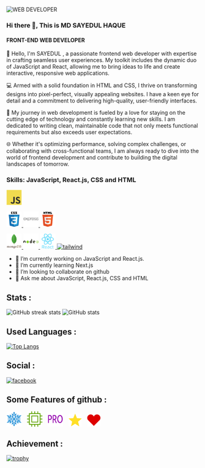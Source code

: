 ![WEB DEVELOPER](https://i.ibb.co/b2rCt6D/Black-Modern-Personal-Linked-In-Banner-1.png)

### Hi there 👋, This is MD SAYEDUL HAQUE
#### FRONT-END WEB DEVELOPER
👋 Hello, I'm SAYEDUL , a passionate frontend web developer with expertise in crafting seamless user experiences. My toolkit includes the dynamic duo of JavaScript and React, allowing me to bring ideas to life and create interactive, responsive web applications.

💻 Armed with a solid foundation in HTML and CSS, I thrive on transforming designs into pixel-perfect, visually appealing websites. I have a keen eye for detail and a commitment to delivering high-quality, user-friendly interfaces.

🚀 My journey in web development is fueled by a love for staying on the cutting edge of technology and constantly learning new skills. I am dedicated to writing clean, maintainable code that not only meets functional requirements but also exceeds user expectations.

🌐 Whether it's optimizing performance, solving complex challenges, or collaborating with cross-functional teams, I am always ready to dive into the world of frontend development and contribute to building the digital landscapes of tomorrow.

### Skills: JavaScript, React.js, CSS and HTML
<div>
   <a href="https://developer.mozilla.org/en-US/docs/Web/JavaScript" target="_blank" rel="noreferrer"> <img src="https://raw.githubusercontent.com/devicons/devicon/master/icons/javascript/javascript-original.svg" alt="javascript" width="40" height="40"/> </a>
</div>

<p align="left">  
  <a href="https://www.w3schools.com/css/" target="_blank" rel="noreferrer"> <img src="https://raw.githubusercontent.com/devicons/devicon/master/icons/css3/css3-original-wordmark.svg" alt="css3" width="40" height="40"/> </a> 
  <a href="https://expressjs.com" target="_blank" rel="noreferrer"> <img src="https://raw.githubusercontent.com/devicons/devicon/master/icons/express/express-original-wordmark.svg" alt="express" width="40" height="40"/> </a> 
  <a href="https://www.w3.org/html/" target="_blank" rel="noreferrer"> <img src="https://raw.githubusercontent.com/devicons/devicon/master/icons/html5/html5-original-wordmark.svg" alt="html5" width="40" height="40"/> </a> 
 
  <a href="https://www.mongodb.com/" target="_blank" rel="noreferrer"> <img src="https://raw.githubusercontent.com/devicons/devicon/master/icons/mongodb/mongodb-original-wordmark.svg" alt="mongodb" width="40" height="40"/> </a>
  <a href="https://nodejs.org" target="_blank" rel="noreferrer"> <img src="https://raw.githubusercontent.com/devicons/devicon/master/icons/nodejs/nodejs-original-wordmark.svg" alt="nodejs" width="40" height="40"/> </a> 
  <a href="https://reactjs.org/" target="_blank" rel="noreferrer"> <img src="https://raw.githubusercontent.com/devicons/devicon/master/icons/react/react-original-wordmark.svg" alt="react" width="40" height="40"/> </a>
  <a href="https://tailwindcss.com/" target="_blank" rel="noreferrer"> <img src="https://www.vectorlogo.zone/logos/tailwindcss/tailwindcss-icon.svg" alt="tailwind" width="40" height="40"/> </a> 
</p>


- 🔭 I’m currently working on JavaScript and React.js. 
- 🌱 I’m currently learning Next.js 
- 👯 I’m looking to collaborate on github 
- 💬 Ask me about JavaScript, React.js, CSS and HTML

## Stats :
![GitHub streak stats](https://streak-stats.demolab.com/?user=Sayedul3731) 
![GitHub stats](https://github-readme-stats.vercel.app/api?username=Sayedul3731&show_icons=true&count_private=true) 

## Used Languages :
[![Top Langs](https://github-readme-stats.vercel.app/api/top-langs/?username=Sayedul3731)](https://github.com/anuraghazra/github-readme-stats)

## Social :
[<img src='https://cdn.jsdelivr.net/npm/simple-icons@3.0.1/icons/facebook.svg' alt='facebook' height='40'>](https://www.facebook.com/profile.php?id=100080030528805) 

## Some Features of github :
<a href='https://archiveprogram.github.com/'><img src='https://raw.githubusercontent.com/acervenky/animated-github-badges/master/assets/acbadge.gif' width='40' height='40'></a> <a href='https://docs.github.com/en/developers'><img src='https://raw.githubusercontent.com/acervenky/animated-github-badges/master/assets/devbadge.gif' width='40' height='40'></a> <a href='https://github.com/pricing'><img src='https://raw.githubusercontent.com/acervenky/animated-github-badges/master/assets/pro.gif' width='40' height='40'></a> <a href='https://stars.github.com/'><img src='https://raw.githubusercontent.com/acervenky/animated-github-badges/master/assets/starbadge.gif' width='35' height='35'></a> <a href='https://docs.github.com/en/github/supporting-the-open-source-community-with-github-sponsors'><img src='https://raw.githubusercontent.com/acervenky/animated-github-badges/master/assets/sponsorbadge.gif' width='35' height='35'></a> 

## Achievement :
[![trophy](https://github-profile-trophy.vercel.app/?username=Sayedul3731)](https://github.com/ryo-ma/github-profile-trophy)





